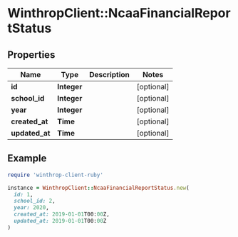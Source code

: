 # WinthropClient::NcaaFinancialReportStatus

## Properties

| Name | Type | Description | Notes |
| ---- | ---- | ----------- | ----- |
| **id** | **Integer** |  | [optional] |
| **school_id** | **Integer** |  | [optional] |
| **year** | **Integer** |  | [optional] |
| **created_at** | **Time** |  | [optional] |
| **updated_at** | **Time** |  | [optional] |

## Example

```ruby
require 'winthrop-client-ruby'

instance = WinthropClient::NcaaFinancialReportStatus.new(
  id: 1,
  school_id: 2,
  year: 2020,
  created_at: 2019-01-01T00:00Z,
  updated_at: 2019-01-01T00:00Z
)
```

